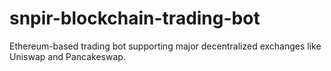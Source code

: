 # snpir-blockchain-trading-bot
Ethereum-based trading bot supporting major decentralized exchanges like Uniswap and Pancakeswap.
